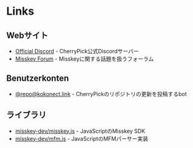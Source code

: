 # Links

## Webサイト
- [Official Discord](https://discord.gg/V8qghB28Aj) - CherryPick公式Discordサーバー
- [Misskey Forum](https://forum.misskey.io/) - Misskeyに関する話題を扱うフォーラム

## Benutzerkonten
- [@repo@kokonect.link](https://kokonect.link/@repo) - CherryPickのリポジトリの更新を投稿するbot

## ライブラリ
- [misskey-dev/misskey.js](https://github.com/misskey-dev/misskey.js) - JavaScriptのMisskey SDK
- [misskey-dev/mfm.js](https://github.com/misskey-dev/mfm.js) - JavaScriptのMFMパーサー実装
